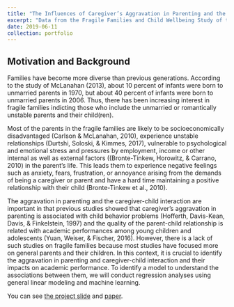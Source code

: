 ```yaml
---
title: "The Influences of Caregiver’s Aggravation in Parenting and the Caregiver-Child Relationship on Social Behavior and Academic Performance"
excerpt: "Data from the Fragile Families and Child Wellbeing Study of the Office of Population Research  (Spring Quarter 2019) <br/> <img src='/portfolio/images/Fragile_family.png'>"
date: 2019-06-11
collection: portfolio
---
```


Motivation and Background
-----
Families have become more diverse than previous generations. According to the study of McLanahan (2013), about 10 percent of infants were born to unmarried parents in 1970, but about 40 percent of infants were born to unmarried parents in 2006. Thus, there has been increasing interest in fragile families indicting those who include the unmarried or romantically unstable parents and their child(ren). 

Most of the parents in the fragile families are likely to be socioeconomically disadvantaged (Carlson & McLanahan, 2010), experience unstable relationships (Durtshi, Soloski, & Kimmes, 2017), vulnerable to psychological and emotional stress and pressures by employment, income or other internal as well as external factors ((Bronte-Tinkew, Horowitz, & Carrano, 2010) in the parent’s life. This leads them to experience negative feelings such as anxiety, fears, frustration, or annoyance arising from the demands of being a caregiver or parent and have a hard time maintaining a positive relationship with their child (Bronte-Tinkew et al., 2010). 

The aggravation in parenting and the caregiver-child interaction are important in that previous studies showed that caregiver’s aggravation in parenting is associated with child behavior problems (Hofferth, Davis-Kean, Davis, & Finkelstein, 1997) and the quality of the parent-child relationship is related with academic performances among young children and adolescents (Yuan, Weiser, & Fischer, 2016). However, there is a lack of such studies on fragile families because most studies have focused more on general parents and their children. In this context, it is crucial to identify the aggravation in parenting and caregiver-child interaction and their impacts on academic performance. To identify a model to understand the associations between them, we will conduct regression analyses using general linear modeling and machine learning.

You can see [the project slide](https://docs.google.com/presentation/d/1CBdOoMyH-GIANb6Vf_ko4P8so9EJc3fdPcAZZKdaoEA/edit?usp=sharing) and [paper](https://drive.google.com/file/d/1s8MFAQ2oTM_KwKvcMH_HgrgiisMOBSqw/view?usp=sharing).


